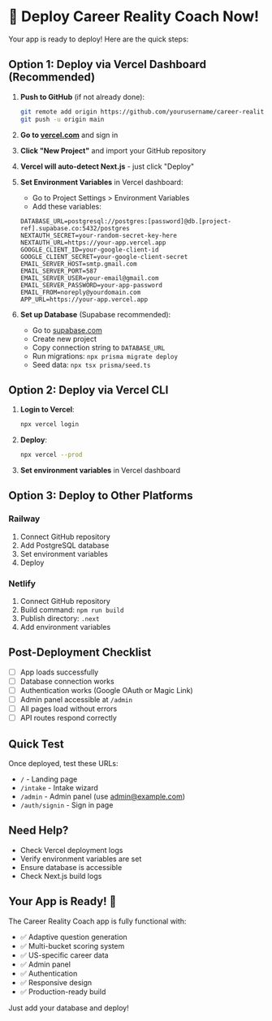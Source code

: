 # 🚀 Deploy Career Reality Coach Now!

Your app is ready to deploy! Here are the quick steps:

## Option 1: Deploy via Vercel Dashboard (Recommended)

1. **Push to GitHub** (if not already done):
   ```bash
   git remote add origin https://github.com/yourusername/career-reality-coach.git
   git push -u origin main
   ```

2. **Go to [vercel.com](https://vercel.com)** and sign in

3. **Click "New Project"** and import your GitHub repository

4. **Vercel will auto-detect Next.js** - just click "Deploy"

5. **Set Environment Variables** in Vercel dashboard:
   - Go to Project Settings > Environment Variables
   - Add these variables:

   ```
   DATABASE_URL=postgresql://postgres:[password]@db.[project-ref].supabase.co:5432/postgres
   NEXTAUTH_SECRET=your-random-secret-key-here
   NEXTAUTH_URL=https://your-app.vercel.app
   GOOGLE_CLIENT_ID=your-google-client-id
   GOOGLE_CLIENT_SECRET=your-google-client-secret
   EMAIL_SERVER_HOST=smtp.gmail.com
   EMAIL_SERVER_PORT=587
   EMAIL_SERVER_USER=your-email@gmail.com
   EMAIL_SERVER_PASSWORD=your-app-password
   EMAIL_FROM=noreply@yourdomain.com
   APP_URL=https://your-app.vercel.app
   ```

6. **Set up Database** (Supabase recommended):
   - Go to [supabase.com](https://supabase.com)
   - Create new project
   - Copy connection string to `DATABASE_URL`
   - Run migrations: `npx prisma migrate deploy`
   - Seed data: `npx tsx prisma/seed.ts`

## Option 2: Deploy via Vercel CLI

1. **Login to Vercel**:
   ```bash
   npx vercel login
   ```

2. **Deploy**:
   ```bash
   npx vercel --prod
   ```

3. **Set environment variables** in Vercel dashboard

## Option 3: Deploy to Other Platforms

### Railway
1. Connect GitHub repository
2. Add PostgreSQL database
3. Set environment variables
4. Deploy

### Netlify
1. Connect GitHub repository
2. Build command: `npm run build`
3. Publish directory: `.next`
4. Add environment variables

## Post-Deployment Checklist

- [ ] App loads successfully
- [ ] Database connection works
- [ ] Authentication works (Google OAuth or Magic Link)
- [ ] Admin panel accessible at `/admin`
- [ ] All pages load without errors
- [ ] API routes respond correctly

## Quick Test

Once deployed, test these URLs:
- `/` - Landing page
- `/intake` - Intake wizard
- `/admin` - Admin panel (use admin@example.com)
- `/auth/signin` - Sign in page

## Need Help?

- Check Vercel deployment logs
- Verify environment variables are set
- Ensure database is accessible
- Check Next.js build logs

## Your App is Ready! 🎉

The Career Reality Coach app is fully functional with:
- ✅ Adaptive question generation
- ✅ Multi-bucket scoring system
- ✅ US-specific career data
- ✅ Admin panel
- ✅ Authentication
- ✅ Responsive design
- ✅ Production-ready build

Just add your database and deploy!
